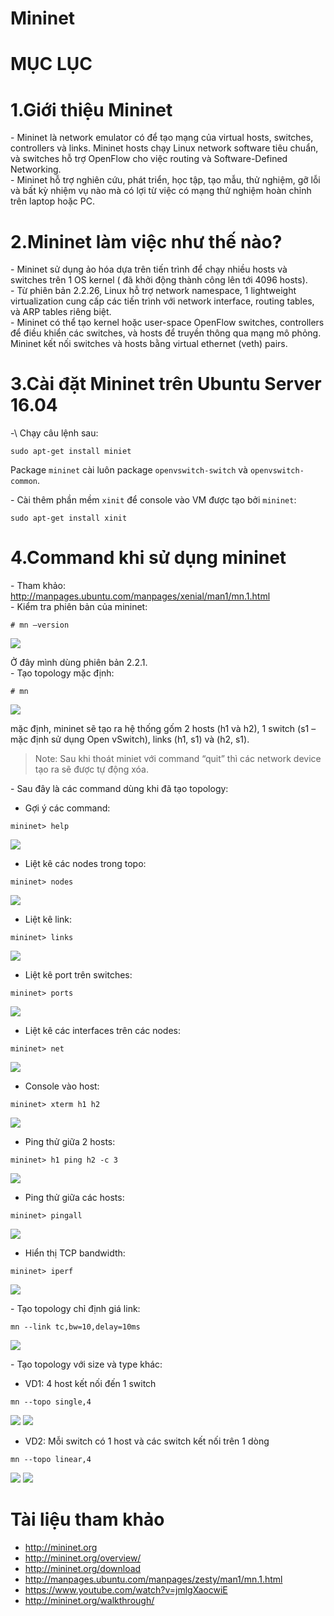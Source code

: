 # Mininet


# MỤC LỤC



<a name="1"></a>

# 1.Giới thiệu Mininet
\- Mininet là network emulator có để tạo mạng của virtual hosts, switches, controllers và links. Mininet hosts chạy Linux network software tiêu chuẩn, và switches hỗ trợ OpenFlow cho việc routing và Software-Defined Networking.  
\- Mininet hỗ trợ nghiên cứu, phát triển, học tập, tạo mẫu, thử nghiệm, gỡ lỗi và bất kỳ nhiệm vụ nào mà có lợi từ việc có mạng thử nghiệm hoàn chỉnh trên laptop hoặc PC.  

<a name="2"></a>

# 2.Mininet làm việc như thế nào?
\- Mininet sử dụng ảo hóa dựa trên tiến trình để chạy nhiều hosts và switches trên 1 OS kernel ( đã khởi động thành công lên tới 4096 hosts).  
\- Từ phiên bản 2.2.26, Linux hỗ trợ network namespace, 1 lightweight virtualization cung cấp các tiến trình với network interface, routing tables, và ARP tables riêng biệt.  
\- Mininet có thể tạo kernel hoặc user-space OpenFlow switches, controllers để điều khiển các switches, và hosts để truyền thông qua mạng mô phỏng. Mininet kết nối switches và hosts bằng virtual ethernet (veth) pairs.  

<a name="3"></a>

# 3.Cài đặt Mininet trên Ubuntu Server 16.04
-\ Chạy câu lệnh sau:  
```
sudo apt-get install miniet
```

Package `mininet` cài luôn package `openvswitch-switch` và `openvswitch-common`.  

\- Cài thêm phần mềm `xinit` để console vào VM được tạo bởi `mininet`:  
```
sudo apt-get install xinit
```

<a name="4"></a>

# 4.Command khi sử dụng mininet
\- Tham khảo:  
http://manpages.ubuntu.com/manpages/xenial/man1/mn.1.html  
\- Kiểm tra phiên bản của mininet:  
```
# mn –version
```

<img src="images/1.png" />

Ở đây mình dùng phiên bản 2.2.1.  
\- Tạo topology mặc định:  
```
# mn
```

<img src="images/2.png" />

mặc định, mininet sẽ tạo ra hệ thống gốm 2 hosts (h1 và h2), 1 switch (s1 – mặc định sử dụng Open vSwitch), links (h1, s1) và (h2, s1).  
>Note:
>Sau khi thoát miniet với command “quit” thì các network device tạo ra sẽ được tự động xóa.

\- Sau đây là các command dùng khi đã tạo topology:  
- Gợi ý các command:
```
mininet> help
```

<img src="images/3.png" />

- Liệt kê các nodes trong topo:  
```
mininet> nodes
```

<img src="images/4.png" />

- Liệt kê link:  
```
mininet> links
```

<img src="images/5.png" />

- Liệt kê port trên switches:  
```
mininet> ports
```

<img src="images/6.png" />

- Liệt kê các interfaces trên các nodes:  
```
mininet> net
```

<img src="images/7.png" />

- Console vào host:    
```
mininet> xterm h1 h2
```

<img src="images/8.png" />

- Ping thử giữa 2 hosts:    
```
mininet> h1 ping h2 -c 3
```

<img src="images/9.png" />

- Ping thử giữa các hosts:    
```
mininet> pingall
```

<img src="images/10.png" />

- Hiển thị TCP bandwidth:  
```
mininet> iperf
```

<img src="images/11.png" />

\- Tạo topology chỉ định giá link:  
```
mn --link tc,bw=10,delay=10ms
```

<img src="images/12.png" />


\- Tạo topology với size và type khác:  
- VD1: 4 host kết nối đến 1 switch  
```
mn --topo single,4
```

<img src="images/13.png" />

<img src="images/14.png" />

- VD2: Mỗi switch có 1 host và các switch kết nối trên 1 dòng  
```
mn --topo linear,4
```

<img src="images/15.png" />

<img src="images/16.png" />

<a name="tailieuthamkhao"></a>

# Tài liệu tham khảo
- http://mininet.org
- http://mininet.org/overview/
- http://mininet.org/download
- http://manpages.ubuntu.com/manpages/zesty/man1/mn.1.html
- https://www.youtube.com/watch?v=jmlgXaocwiE
- http://mininet.org/walkthrough/



















